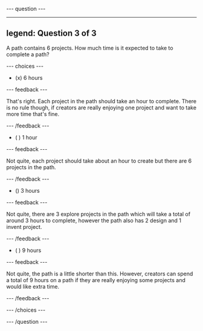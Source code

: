 --- question ---

---
legend: Question 3 of 3
---

A path contains 6 projects. How much time is it expected to take to complete a path? 

--- choices ---

- (x) 6 hours

 --- feedback ---

That's right. Each project in the path should take an hour to complete. There is no rule though, if creators are really enjoying one project and want to take more time that's fine. 

 --- /feedback ---

- ( ) 1 hour

 --- feedback ---

Not quite, each project should take about an hour to create but there are 6 projects in the path. 

 --- /feedback ---

- () 3 hours

 --- feedback ---

Not quite, there are 3 explore projects in the path which will take a total of around 3 hours to complete, however the path also has 2 design and 1 invent project.

 --- /feedback ---

- ( ) 9 hours

 --- feedback ---

Not quite, the path is a little shorter than this. However, creators can spend a total of 9 hours on a path if they are really enjoying some projects and would like extra time. 

 --- /feedback ---

--- /choices ---

--- /question ---
